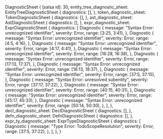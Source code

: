 DiagnosticSheet {
    [salsa id]: 30,
    entity_tree_diagnostic_sheet: EntityTreeDiagnosticSheet {
        diagnostics: [],
    },
    token_diagnostic_sheet: TokenDiagnosticSheet {
        diagnostics: [],
    },
    ast_diagnostic_sheet: AstDiagnosticSheet {
        diagnostics: [],
    },
    expr_diagnostic_sheet: ExprDiagnosticSheet {
        diagnostics: [
            Diagnostic {
                message: "Syntax Error: unrecognized identifier",
                severity: Error,
                range: [3:25, 3:41),
            },
            Diagnostic {
                message: "Syntax Error: unrecognized identifier",
                severity: Error,
                range: [4:5, 4:16),
            },
            Diagnostic {
                message: "Syntax Error: unrecognized identifier",
                severity: Error,
                range: [4:17, 4:41),
            },
            Diagnostic {
                message: "Syntax Error: unrecognized identifier",
                severity: Error,
                range: [16:28, 16:38),
            },
            Diagnostic {
                message: "Syntax Error: unrecognized identifier",
                severity: Error,
                range: [17:13, 17:37),
            },
            Diagnostic {
                message: "Syntax Error: unrecognized identifier",
                severity: Error,
                range: [18:13, 18:37),
            },
            Diagnostic {
                message: "Syntax Error: unrecognized identifier",
                severity: Error,
                range: [37:5, 37:15),
            },
            Diagnostic {
                message: "Syntax Error: unresolved subentity",
                severity: Error,
                range: [37:17, 37:22),
            },
            Diagnostic {
                message: "Syntax Error: unrecognized identifier",
                severity: Error,
                range: [40:15, 40:31),
            },
            Diagnostic {
                message: "Syntax Error: unrecognized identifier",
                severity: Error,
                range: [45:17, 45:33),
            },
            Diagnostic {
                message: "Syntax Error: unrecognized identifier",
                severity: Error,
                range: [50:14, 50:30),
            },
        ],
    },
    decl_diagnostic_sheet: DeclDiagnosticSheet {
        diagnostics: [],
    },
    defn_diagnostic_sheet: DefnDiagnosticSheet {
        diagnostics: [],
    },
    expr_ty_diagnostic_sheet: ExprTypeDiagnosticSheet {
        diagnostics: [
            Diagnostic {
                message: "Type Error: TodoScopeResolution",
                severity: Error,
                range: [37:5, 37:22),
            },
        ],
    },
}